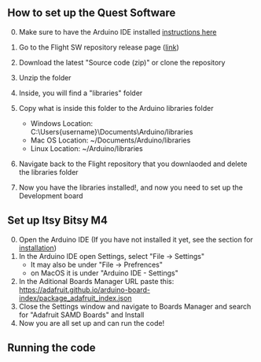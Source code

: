 
## How to set up the Quest Software
0. Make sure to have the Arduino IDE installed [instructions here](installIDE.md)
0. Go to the Flight SW repository release page ([link](https://github.com/howellivy/S3-Flight))
0. Download the latest "Source code (zip)" or clone the repository
0. Unzip the folder
0. Inside, you will find a "libraries" folder
0. Copy what is inside this folder to the Arduino libraries folder
    - Windows Location: C:\Users\{username}\Documents\Arduino/libraries
    - Mac OS Location: ~/Documents/Arduino/libraries
    - Linux Location: ~/Arduino/libraries

0. Navigate back to the Flight repository that you downlaoded and delete the libraries folder
0. Now you have the libraries installed!, and now you need to set up the Development board

## Set up Itsy Bitsy M4
0. Open the Arduino IDE (If you have not installed it yet, see the section for [installation](installIDE.md))
0. In the Arduino IDE open Settings, select "File -> Settings"
    - It may also be under "File -> Prefrences"
    - on MacOS it is under "Arduino IDE - Settings"
0. In the Aditional Boards Manager URL paste this: https://adafruit.github.io/arduino-board-index/package_adafruit_index.json
0. Close the Settings window and navigate to Boards Manager and search for "Adafruit SAMD Boards" and Install
0. Now you are all set up and can run the code!

## Running the code 
